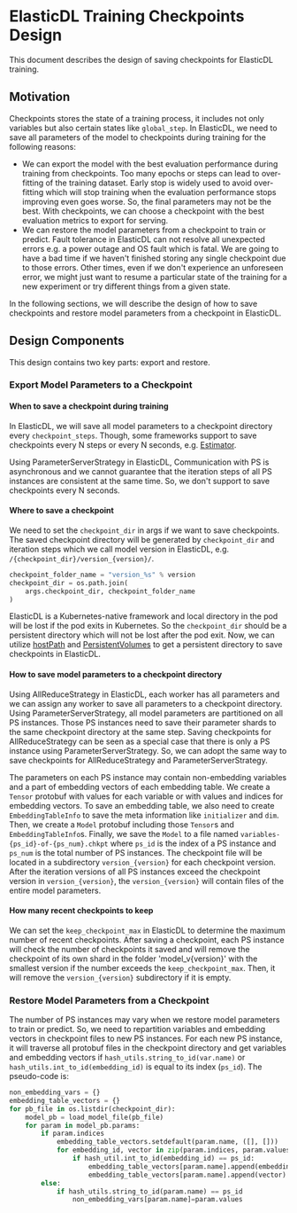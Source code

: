 # ElasticDL Training Checkpoints Design

This document describes the design of saving checkpoints for ElasticDL training.

## Motivation

Checkpoints stores the state of a training process, it includes not only
variables but also certain states like `global_step`. In ElasticDL, we need to
save all parameters of the model to checkpoints during training for the
following reasons:

- We can export the model with the best evaluation performance during training
  from checkpoints. Too many epochs or steps can lead to over-fitting of the
  training dataset. Early stop is widely used to avoid over-fitting which will
  stop training when the evaluation performance stops improving even goes worse.
  So, the final parameters may not be the best. With checkpoints, we can choose
  a checkpoint with the best evaluation metrics to export for serving.
- We can restore the model parameters from a checkpoint to train or predict.
  Fault tolerance in ElasticDL can not resolve all unexpected errors e.g. a
  power outage and OS fault which is fatal. We are going to have a bad time if
  we haven't finished storing any single checkpoint due to those errors. Other
  times, even if we don't experience an unforeseen error, we might just want to
  resume a particular state of the training for a new experiment or try
  different things from a given state.

In the following sections, we will describe the design of how to save
checkpoints and restore model parameters from a checkpoint in ElasticDL.

## Design Components

This design contains two key parts: export and restore.

### Export Model Parameters to a Checkpoint

#### When to save a checkpoint during training

In ElasticDL, we will save all model parameters to a checkpoint directory every
`checkpoint_steps`. Though, some frameworks support to save checkpoints every N
steps or every N seconds, e.g.
[Estimator](https://www.tensorflow.org/api_docs/python/tf/estimator/RunConfig).

Using ParameterServerStrategy in ElasticDL, Communication with PS is
asynchronous and we cannot guarantee that the iteration steps of all PS
instances are consistent at the same time. So, we don't support to save
checkpoints every N seconds.

#### Where to save a checkpoint

We need to set the `checkpoint_dir` in args if we want to save checkpoints. The
saved checkpoint directory will be generated by `checkpoint_dir` and iteration
steps which we call model version in ElasticDL, e.g.
`/{checkpoint_dir}/version_{version}/`.

```python
checkpoint_folder_name = "version_%s" % version
checkpoint_dir = os.path.join(
    args.checkpoint_dir, checkpoint_folder_name
)
```

ElasticDL is a Kubernetes-native framework and local directory in the pod will
be lost if the pod exits in Kubernetes. So the `checkpoint_dir` should be a
persistent directory which will not be lost after the pod exit. Now, we can
utilize
[hostPath](https://kubernetes.io/docs/concepts/storage/volumes/#hostpath) and
[PersistentVolumes](https://kubernetes.io/docs/concepts/storage/persistent-volumes/)
to get a persistent directory to save checkpoints in ElasticDL.

#### How to save model parameters to a checkpoint directory

Using AllReduceStrategy in ElasticDL, each worker has all parameters and we can
assign any worker to save all parameters to a checkpoint directory. Using
ParameterServerStrategy, all model parameters are partitioned on all PS
instances. Those PS instances need to save their parameter shards to the same
checkpoint directory at the same step. Saving checkpoints for AllReduceStrategy
can be seen as a special case that there is only a PS instance using
ParameterServerStrategy. So, we can adopt the same way to save checkpoints for
AllReduceStrategy and ParameterServerStrategy.

The parameters on each PS instance may contain non-embedding variables and a
part of embedding vectors of each embedding table. We create a `Tensor`
protobuf with values for each variable or with values and indices for embedding
vectors. To save an embedding table, we also need to create
`EmbeddingTableInfo` to save the meta information like `initializer` and `dim`.
Then, we create a `Model` protobuf including those `Tensor`s and
`EmbeddingTableInfo`s. Finally, we save the `Model` to a  file named
`variables-{ps_id}-of-{ps_num}.chkpt` where `ps_id` is the index of a PS
instance and `ps_num` is the total number of PS instances. The checkpoint file
will be located in a subdirectory `version_{version}` for each checkpoint
version. After the iteration versions of all PS instances exceed the checkpoint
version in `version_{version}`,  the `version_{version}` will contain files of
the entire model parameters.

#### How many recent checkpoints to keep

We can set the `keep_checkpoint_max` in ElasticDL to determine the maximum
number of recent checkpoints. After saving a checkpoint, each PS instance will
check the number of checkpoints it saved and will remove the checkpoint of its
own shard in the folder 'model_v{version}' with the smallest version if the
number exceeds the `keep_checkpoint_max`. Then, it will remove the
`version_{version}` subdirectory if it is empty.

### Restore Model Parameters from a Checkpoint

The number of PS instances may vary when we restore model parameters to train
or predict. So, we need to repartition variables and embedding vectors in
checkpoint files to new PS instances. For each new PS instance, it will
traverse all protobuf files in the checkpoint directory and get variables and
embedding vectors if `hash_utils.string_to_id(var.name)` or
`hash_utils.int_to_id(embedding_id)` is equal to its index (`ps_id`). The
pseudo-code is:

```python
non_embedding_vars = {}
embedding_table_vectors = {}
for pb_file in os.listdir(checkpoint_dir):
    model_pb = load_model_file(pb_file)
    for param in model_pb.params:
        if param.indices
            embedding_table_vectors.setdefault(param.name, ([], []))
            for embedding_id, vector in zip(param.indices, param.values):
                if hash_util.int_to_id(embedding_id) == ps_id:
                    embedding_table_vectors[param.name].append(embedding_id)
                    embedding_table_vectors[param.name].append(vector)
        else:
            if hash_utils.string_to_id(param.name) == ps_id
                non_embedding_vars[param.name]=param.values
```
